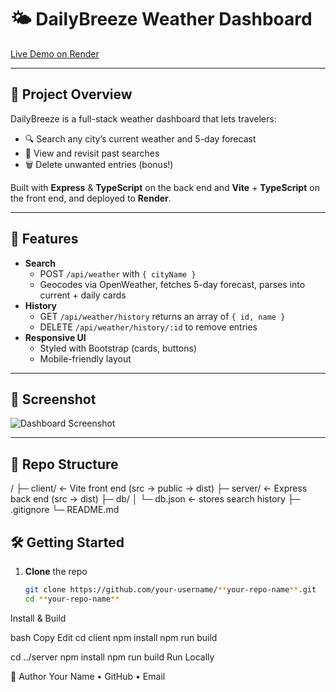 # 🌤️ DailyBreeze Weather Dashboard

[Live Demo on Render](https://**your-app-name**.onrender.com)

---

## 🎯 Project Overview

DailyBreeze is a full-stack weather dashboard that lets travelers:
- 🔍 Search any city’s current weather and 5-day forecast  
- 📜 View and revisit past searches  
- 🗑️ Delete unwanted entries (bonus!)

Built with **Express** & **TypeScript** on the back end and **Vite** + **TypeScript** on the front end, and deployed to **Render**.

---

## 🚀 Features

- **Search**  
  - POST `/api/weather` with `{ cityName }`  
  - Geocodes via OpenWeather, fetches 5-day forecast, parses into current + daily cards  
- **History**  
  - GET `/api/weather/history` returns an array of `{ id, name }`  
  - DELETE `/api/weather/history/:id` to remove entries  
- **Responsive UI**  
  - Styled with Bootstrap (cards, buttons)  
  - Mobile-friendly layout  

---

## 📸 Screenshot

![Dashboard Screenshot](./public/screenshot.png)

---

## 📂 Repo Structure

/
├─ client/ ← Vite front end (src → public → dist)
├─ server/ ← Express back end (src → dist)
├─ db/
│ └─ db.json ← stores search history
├─ .gitignore
└─ README.md
## 🛠️ Getting Started

1. **Clone** the repo  
   ```bash
   git clone https://github.com/your-username/**your-repo-name**.git
   cd **your-repo-name**
Install & Build

bash
Copy
Edit
cd client
npm install
npm run build

cd ../server
npm install
npm run build
Run Locally



👤 Author
Your Name • GitHub • Email

